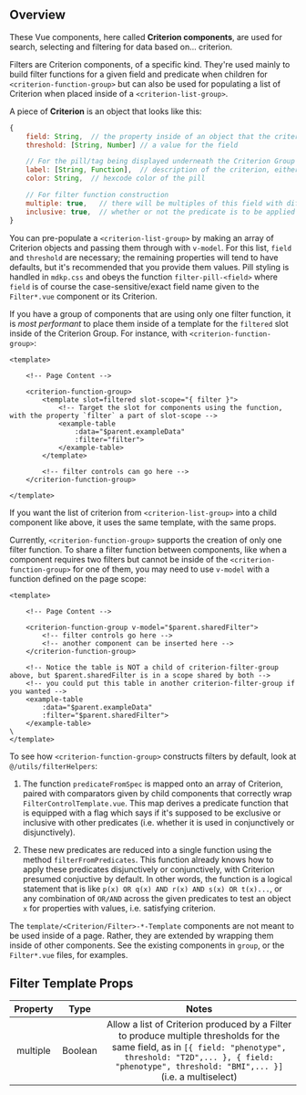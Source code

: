 ## Overview

These Vue components, here called **Criterion components**, are used for search, selecting and filtering for data based on... criterion.

Filters are Criterion components, of a specific kind. They're used mainly to build filter functions for a given field and predicate when children for `<criterion-function-group>` but can also be used for populating a list of Criterion when placed inside of a `<criterion-list-group>`.

A piece of **Criterion** is an object that looks like this:
```js
{
    field: String,  // the property inside of an object that the criterion operates on. Case-sensitive.
    threshold: [String, Number] // a value for the field

    // For the pill/tag being displayed underneath the Criterion Group
    label: [String, Function],  // description of the criterion, either given by hand or derived from the criterion's threshold and field. If it's a function it will be passed the criterion's own definition before being evaluated.
    color: String,  // hexcode color of the pill

    // For filter function construction
    multiple: true,   // there will be multiples of this field with different thresholds
    inclusive: true,  // whether or not the predicate is to be applied disjunctively with other predicates
}
```

You can pre-populate a `<criterion-list-group>` by making an array of Criterion objects and passing them through with `v-model`. For this list, `field` and `threshold` are necessary; the remaining properties will tend to have defaults, but it's recommended that you provide them values. Pill styling is handled in `mdkp.css` and obeys the function `filter-pill-<field>` where `field` is of course the case-sensitive/exact field name given to the `Filter*.vue` component or its Criterion.

If you have a group of components that are using only one filter function, it is *most performant* to place them inside of a template for the `filtered` slot inside of the Criterion Group. For instance, with `<criterion-function-group>`:
```vue
<template>

    <!-- Page Content -->

    <criterion-function-group>
        <template slot=filtered slot-scope="{ filter }">
            <!-- Target the slot for components using the function, with the property `filter` a part of slot-scope -->
            <example-table
                :data="$parent.exampleData"
                :filter="filter">
            </example-table>
        </template>

        <!-- filter controls can go here -->
    </criterion-function-group>

</template>
```
If you want the list of criterion from `<criterion-list-group>` into a child component like above, it uses the same template, with the same props.

Currently, `<criterion-function-group>` supports the creation of only one filter function. To share a filter function between components, like when a component requires two filters but cannot be inside of the `<criterion-function-group>` for one of them, you may need to use `v-model` with a function defined on the page scope:
```vue
<template>

    <!-- Page Content -->

    <criterion-function-group v-model="$parent.sharedFilter">
        <!-- filter controls go here -->
        <!-- another component can be inserted here -->
    </criterion-function-group>
        
    <!-- Notice the table is NOT a child of criterion-filter-group above, but $parent.sharedFilter is in a scope shared by both -->
    <!-- you could put this table in another criterion-filter-group if you wanted -->
    <example-table 
        :data="$parent.exampleData" 
        :filter="$parent.sharedFilter">
    </example-table>
\
</template>
```

To see how `<criterion-function-group>` constructs filters by default, look at `@/utils/filterHelpers`: 

1. The function `predicateFromSpec` is mapped onto an array of Criterion, paired with comparators given by child components that correctly wrap `FilterControlTemplate.vue`. This map derives a predicate function that is equipped with a flag which says if it's supposed to be exclusive or inclusive with other predicates (i.e. whether it is used in conjunctively or disjunctively). 

2. These new predicates are reduced into a single function using the method `filterFromPredicates`. This function already knows how to apply these predicates disjunctively or conjunctively, with Criterion presumed conjuctive by default. In other words, the function is a logical statement that is like `p(x) OR q(x) AND r(x) AND s(x) OR t(x)...`, or any combination of `OR/AND` across the given predicates to test an object `x` for properties with values, i.e. satisfying criterion.

The `template/<Criterion/Filter>-*-Template` components are not meant to be used inside of a page. Rather, they are extended by wrapping them inside of other components. See the existing components in `group`, or the `Filter*.vue` files, for examples.

## Filter Template Props

| Property  | Type |  Notes        |
| :-------: |:----:| :-----------: |
| multiple   |Boolean | Allow a list of Criterion produced by a Filter to produce multiple thresholds for the same field, as in `[{ field: "phenotype", threshold: "T2D",... }, { field: "phenotype", threshold: "BMI",... }]` (i.e. a multiselect) |
